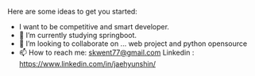 Here are some ideas to get you started:
-  I want to be competitive and smart developer.
- 🌱 I’m currently studying springboot.
- 👯 I’m looking to collaborate on ... web project and python opensource
- 📫 How to reach me: skwent77@gmail.com 
Linkedin : https://www.linkedin.com/in/jaehyunshin/




